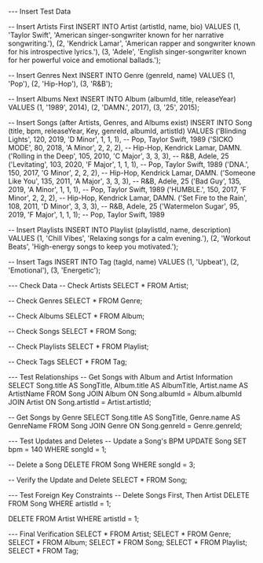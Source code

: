 --- Insert Test Data

-- Insert Artists First
INSERT INTO Artist (artistId, name, bio) 
VALUES 
    (1, 'Taylor Swift', 'American singer-songwriter known for her narrative songwriting.'),
    (2, 'Kendrick Lamar', 'American rapper and songwriter known for his introspective lyrics.'),
    (3, 'Adele', 'English singer-songwriter known for her powerful voice and emotional ballads.');

-- Insert Genres Next
INSERT INTO Genre (genreId, name) 
VALUES 
    (1, 'Pop'),
    (2, 'Hip-Hop'),
    (3, 'R&B');

-- Insert Albums Next
INSERT INTO Album (albumId, title, releaseYear) 
VALUES 
    (1, '1989', 2014),
    (2, 'DAMN.', 2017),
    (3, '25', 2015);

-- Insert Songs (after Artists, Genres, and Albums exist)
INSERT INTO Song (title, bpm, releaseYear, Key, genreId, albumId, artistId) 
VALUES 
    ('Blinding Lights', 120, 2019, 'D Minor', 1, 1, 1),  -- Pop, Taylor Swift, 1989
    ('SICKO MODE', 80, 2018, 'A Minor', 2, 2, 2),        -- Hip-Hop, Kendrick Lamar, DAMN.
    ('Rolling in the Deep', 105, 2010, 'C Major', 3, 3, 3), -- R&B, Adele, 25
    ('Levitating', 103, 2020, 'F Major', 1, 1, 1),       -- Pop, Taylor Swift, 1989
    ('DNA.', 150, 2017, 'G Minor', 2, 2, 2),             -- Hip-Hop, Kendrick Lamar, DAMN.
    ('Someone Like You', 135, 2011, 'A Major', 3, 3, 3), -- R&B, Adele, 25
    ('Bad Guy', 135, 2019, 'A Minor', 1, 1, 1),         -- Pop, Taylor Swift, 1989
    ('HUMBLE.', 150, 2017, 'F Minor', 2, 2, 2),         -- Hip-Hop, Kendrick Lamar, DAMN.
    ('Set Fire to the Rain', 108, 2011, 'D Minor', 3, 3, 3), -- R&B, Adele, 25
    ('Watermelon Sugar', 95, 2019, 'F Major', 1, 1, 1);  -- Pop, Taylor Swift, 1989

-- Insert Playlists
INSERT INTO Playlist (playlistId, name, description) 
VALUES 
    (1, 'Chill Vibes', 'Relaxing songs for a calm evening.'),
    (2, 'Workout Beats', 'High-energy songs to keep you motivated.');

-- Insert Tags
INSERT INTO Tag (tagId, name) 
VALUES 
    (1, 'Upbeat'),
    (2, 'Emotional'),
    (3, 'Energetic');

--- Check Data
-- Check Artists 
SELECT * FROM Artist;

-- Check Genres
SELECT * FROM Genre;

-- Check Albums
SELECT * FROM Album;

-- Check Songs
SELECT * FROM Song;

-- Check Playlists
SELECT * FROM Playlist;

-- Check Tags
SELECT * FROM Tag;

--- Test Relationships
-- Get Songs with Album and Artist Information
SELECT 
    Song.title AS SongTitle, 
    Album.title AS AlbumTitle, 
    Artist.name AS ArtistName
FROM Song
JOIN Album ON Song.albumId = Album.albumId
JOIN Artist ON Song.artistId = Artist.artistId;

-- Get Songs by Genre
SELECT 
    Song.title AS SongTitle, 
    Genre.name AS GenreName
FROM Song
JOIN Genre ON Song.genreId = Genre.genreId;

--- Test Updates and Deletes
-- Update a Song's BPM
UPDATE Song 
SET bpm = 140 
WHERE songId = 1;

-- Delete a Song
DELETE FROM Song 
WHERE songId = 3;

-- Verify the Update and Delete
SELECT * FROM Song;

--- Test Foreign Key Constraints
-- Delete Songs First, Then Artist
DELETE FROM Song 
WHERE artistId = 1;

DELETE FROM Artist 
WHERE artistId = 1;

--- Final Verification
SELECT * FROM Artist;
SELECT * FROM Genre;
SELECT * FROM Album;
SELECT * FROM Song;
SELECT * FROM Playlist;
SELECT * FROM Tag;
